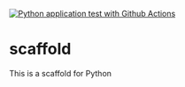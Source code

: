 [![Python application test with Github Actions](https://github.com/tpichaya/scaffold/actions/workflows/main.yml/badge.svg)](https://github.com/tpichaya/scaffold/actions/workflows/main.yml)
# scaffold
This is a scaffold for Python
